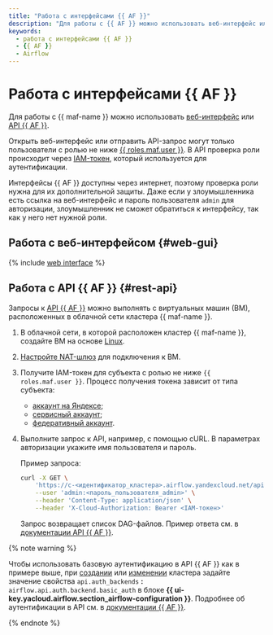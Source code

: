 ```yaml
---
title: "Работа с интерфейсами {{ AF }}"
description: "Для работы с {{ AF }} можно использовать веб-интерфейс или {{ AF }} REST API"
keywords:
  - работа с интерфейсами {{ AF }}
  - {{ AF }}
  - Airflow
---
```


# Работа с интерфейсами {{ AF }}

Для работы с {{ maf-name }} можно использовать [веб-интерфейс](#web-gui) или [API {{ AF }}](#rest-api).

Открыть веб-интерфейс или отправить API-запрос могут только пользователи с ролью не ниже [{{ roles.maf.user }}](../security/index.md#managed-airflow-user). В API проверка роли происходит через [IAM-токен](../../iam/concepts/authorization/iam-token.md), который используется для аутентификации.

Интерфейсы {{ AF }} доступны через интернет, поэтому проверка роли нужна для их дополнительной защиты. Даже если у злоумышленника есть ссылка на веб-интерфейс и пароль пользователя `admin` для авторизации, злоумышленник не сможет обратиться к интерфейсу, так как у него нет нужной роли.

## Работа с веб-интерфейсом {#web-gui}

{% include [web interface](../../_includes/mdb/maf/web-interface.md) %}

## Работа с API {{ AF }} {#rest-api}

Запросы к [API {{ AF }}](https://airflow.apache.org/docs/apache-airflow/stable/stable-rest-api-ref.html) можно выполнять с виртуальных машин (ВМ), расположенных в облачной сети кластера {{ maf-name }}.

1. В облачной сети, в которой расположен кластер {{ maf-name }}, создайте ВМ на основе [Linux](../../compute/quickstart/quick-create-linux.md).
1. [Настройте NAT-шлюз](../../vpc/operations/create-nat-gateway.md) для подключения к ВМ.
1. Получите IAM-токен для субъекта с ролью не ниже `{{ roles.maf.user }}`. Процесс получения токена зависит от типа субъекта:

   * [аккаунт на Яндексе](../../iam/operations/iam-token/create.md);
   * [сервисный аккаунт](../../iam/operations/iam-token/create-for-sa.md);
   * [федеративный аккаунт](../../iam/operations/iam-token/create-for-federation.md).

1. Выполните запрос к API, например, с помощью cURL. В параметрах авторизации укажите имя пользователя и пароль.

    Пример запроса:

    ```bash
    curl -X GET \
        'https://c-<идентификатор_кластера>.airflow.yandexcloud.net/api/v1/dags' \
        --user 'admin:<пароль_пользователя_admin>' \
        --header 'Content-Type: application/json' \
        --header 'X-Cloud-Authorization: Bearer <IAM-токен>'
    ```

    Запрос возвращает список DAG-файлов. Пример ответа см. в [документации API {{ AF }}](https://airflow.apache.org/docs/apache-airflow/stable/stable-rest-api-ref.html#operation/get_dags).

{% note warning %}

Чтобы использовать базовую аутентификацию в API {{ AF }} как в примере выше, при [создании](cluster-create.md) или [изменении](cluster-update.md) кластера задайте значение свойства `api.auth_backends` **:** `airflow.api.auth.backend.basic_auth` в блоке **{{ ui-key.yacloud.airflow.section_airflow-configuration }}**. Подробнее об аутентификации в API см. в [документации {{ AF }}](https://airflow.apache.org/docs/apache-airflow/stable/security/api.html).

{% endnote %}
